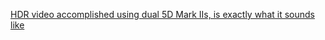 ---
layout: post
wordpress_id: 777
wordpress_url: http://noesbueno.com/archives/777
date: '2010-09-10 11:59:55 -0500'
date_gmt: '2010-09-10 16:59:55 -0500'
body: |
  <p><a href="http://www.engadget.com/2010/09/09/hdr-video-accomplished-using-dual-5d-mark-iis-is-exactly-what-i/">HDR video accomplished using dual 5D Mark IIs, is exactly what it sounds like</a></p>
---